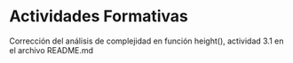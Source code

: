 # Actividades Formativas
Corrección del análisis de complejidad en función height(), actividad 3.1 en el archivo README.md
